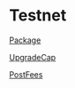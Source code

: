 # Testnet

[Package](https://testnet.suivision.xyz/package/0x1bb982b71af3f6e7fb46a41f82ce6deb799176b55ca48aee547fad684e2b4d93)

[UpgradeCap](https://testnet.suivision.xyz/object/0x4a769251219ec1d872503b53b7a166b161c31ebaa07637fae3a92d079ef486b2)

[PostFees](https://testnet.suivision.xyz/object/0x7548fff0fac47564ee94de56af5aad031e930b7f6649ccb95498f88c2055252f)
